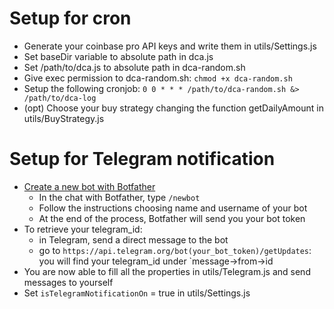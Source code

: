 # Setup for cron

- Generate your coinbase pro API keys and write them in utils/Settings.js
- Set baseDir variable to absolute path in dca.js
- Set /path/to/dca.js to absolute path in dca-random.sh
- Give exec permission to dca-random.sh: `chmod +x dca-random.sh`
- Setup the following cronjob: `0 0 * * * /path/to/dca-random.sh &> /path/to/dca-log`
- (opt) Choose your buy strategy changing the function getDailyAmount in utils/BuyStrategy.js


# Setup for Telegram notification

- [Create a new bot with Botfather](https://t.me/botfather)
  * In the chat with Botfather, type `/newbot`
  * Follow the instructions choosing name and username of your bot
  * At the end of the process, Botfather will send you your bot token
- To retrieve your telegram_id:
  * in Telegram, send a direct message to the bot
  * go to `https://api.telegram.org/bot(your_bot_token)/getUpdates`: you will find your telegram_id under `message->from->id
- You are now able to fill all the properties in utils/Telegram.js and send messages to yourself
- Set `isTelegramNotificationOn` = true in utils/Settings.js
